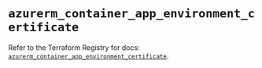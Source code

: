 # `azurerm_container_app_environment_certificate`

Refer to the Terraform Registry for docs: [`azurerm_container_app_environment_certificate`](https://registry.terraform.io/providers/hashicorp/azurerm/4.45.1/docs/resources/container_app_environment_certificate).
